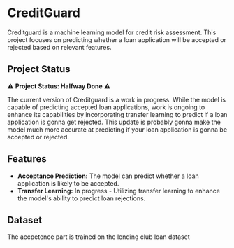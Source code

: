# CreditGuard

Creditguard is a machine learning model for credit risk assessment. This project focuses on predicting whether a loan application will be accepted or rejected based on relevant features.

## Project Status

:warning: **Project Status: Halfway Done** :warning:

The current version of Creditguard is a work in progress. While the model is capable of predicting accepted loan applications, work is ongoing to enhance its capabilities by incorporating transfer learning to predict if a loan application is  gonna get rejected. This update is probably gonna make the model much more accurate at predicting if your loan application is gonna be accepted or rejected.

## Features

- **Acceptance Prediction:** The model can predict whether a loan application is likely to be accepted.
- **Transfer Learning:** In progress - Utilizing transfer learning to enhance the model's ability to predict loan rejections.


## Dataset


The accpetence part is trained on the lending club loan dataset
